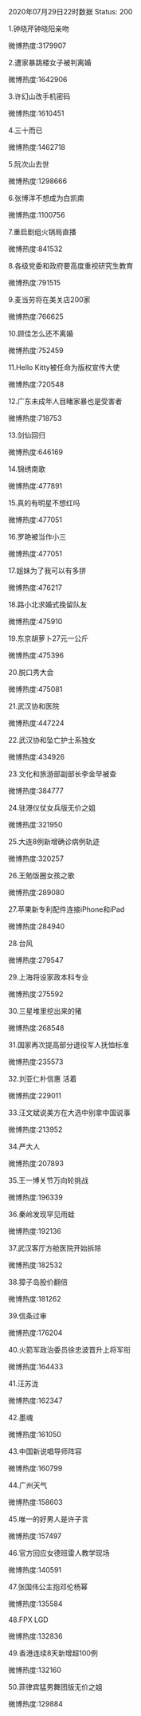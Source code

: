 2020年07月29日22时数据
Status: 200

1.钟晓芹钟晓阳亲吻

微博热度:3179907

2.遭家暴跳楼女子被判离婚

微博热度:1642906

3.许幻山改手机密码

微博热度:1610451

4.三十而已

微博热度:1462718

5.阮次山去世

微博热度:1298666

6.张博洋不想成为白凯南

微博热度:1100756

7.重启剧组火锅局直播

微博热度:841532

8.各级党委和政府要高度重视研究生教育

微博热度:791515

9.麦当劳将在美关店200家

微博热度:766625

10.顾佳怎么还不离婚

微博热度:752459

11.Hello Kitty被任命为版权宣传大使

微博热度:720548

12.广东未成年人目睹家暴也是受害者

微博热度:718753

13.剑仙回归

微博热度:646169

14.锦绣南歌

微博热度:477891

15.真的有明星不想红吗

微博热度:477051

16.罗艳被当作小三

微博热度:477051

17.姐妹为了我可以有多拼

微博热度:476217

18.路小北求婚式挽留队友

微博热度:475910

19.东京胡萝卜27元一公斤

微博热度:475396

20.脱口秀大会

微博热度:475081

21.武汉协和医院

微博热度:447224

22.武汉协和坠亡护士系独女

微博热度:434926

23.文化和旅游部副部长李金早被查

微博热度:384777

24.驻港仪仗女兵版无价之姐

微博热度:321950

25.大连8例新增确诊病例轨迹

微博热度:320257

26.王勉饭圈女孩之歌

微博热度:289080

27.苹果新专利配件连接iPhone和iPad

微博热度:284940

28.台风

微博热度:279547

29.上海将设家政本科专业

微博热度:275592

30.三星堆里挖出来的猪

微博热度:268548

31.国家再次提高部分退役军人抚恤标准

微博热度:235573

32.刘亚仁朴信惠 活着

微博热度:229011

33.汪文斌说美方在大选中别拿中国说事

微博热度:213952

34.严大人

微博热度:207893

35.王一博关节万向轮挑战

微博热度:196339

36.秦岭发现罕见雨蛙

微博热度:192136

37.武汉客厅方舱医院开始拆除

微博热度:182532

38.獐子岛股价翻倍

微博热度:181262

39.信条过审

微博热度:176204

40.火箭军政治委员徐忠波晋升上将军衔

微博热度:164433

41.汪苏泷

微博热度:162347

42.墨魂

微博热度:161050

43.中国新说唱导师阵容

微博热度:160799

44.广州天气

微博热度:158603

45.唯一的好男人是许子言

微博热度:157497

46.官方回应女德班雷人教学现场

微博热度:140591

47.张国伟公主抱邓伦杨幂

微博热度:135584

48.FPX LGD

微博热度:132836

49.香港连续8天新增超100例

微博热度:132160

50.菲律宾猛男舞团版无价之姐

微博热度:129884

